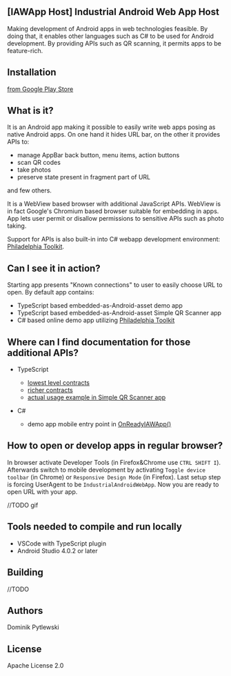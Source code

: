 ## [IAWApp Host] Industrial Android Web App Host 

Making development of Android apps in web technologies feasible. By doing that, it enables other languages such as C# to be used for Android development. By providing APIs such as QR scanning, it permits apps to be feature-rich.

## Installation

[from Google Play Store](https://play.google.com/store/apps/details?id=pl.todoit.industrialAndroidWebAppHost)

## What is it?

It is an Android app making it possible to easily write web apps posing as native Android apps. On one hand it hides URL bar, on the other it provides APIs to: 
* manage AppBar 
 back button, menu items, action buttons
* scan QR codes
* take photos
* preserve state present in fragment part of URL

and few others. 

It is a WebView based browser with additional JavaScript APIs. WebView is in fact Google's Chromium based browser suitable for embedding in apps. App lets user permit or disallow permissions to sensitive APIs such as photo taking.

Support for APIs is also built-in into C# webapp development environment: [Philadelphia Toolkit](https://github.com/todo-it/philadelphia/).

## Can I see it in action?

Starting app presents "Known connections" to user to easily choose URL to open. By default app contains:
 * TypeScript based embedded-as-Android-asset demo app
 * TypeScript based embedded-as-Android-asset Simple QR Scanner app
 * C# based online demo app utilizing [Philadelphia Toolkit](https://github.com/todo-it/philadelphia/)

## Where can I find documentation for those additional APIs?

* TypeScript
  * [lowest level contracts](https://github.com/d-p-y/industrial-android-webapp-host/blob/master/AndroidApp/app/src/main/assets/contracts.ts)
  * [richer contracts](https://github.com/d-p-y/industrial-android-webapp-host/blob/master/AndroidApp/app/src/main/assets/richer_contracts.ts)
  * [actual usage example in Simple QR Scanner app](https://github.com/d-p-y/industrial-android-webapp-host/tree/master/AndroidApp/app/src/main/assets/SimpleQrScanner)

* C# 
  * demo app mobile entry point in [OnReadyIAWApp()](https://github.com/todo-it/philadelphia/blob/master/Philadelphia.Demo.Client/Program.cs)

 ## How to open or develop apps in regular browser?

 In browser activate Developer Tools (in Firefox&Chrome use `CTRL SHIFT I`). Afterwards switch to mobile development by activating ``Toggle device toolbar`` (in Chrome) or ``Responsive Design Mode`` (in Firefox). Last setup step is forcing UserAgent to be ``IndustrialAndroidWebApp``. Now you are ready to open URL with your app.

 //TODO gif

## Tools needed to compile and run locally
* VSCode with TypeScript plugin
* Android Studio 4.0.2 or later

## Building

//TODO

## Authors

Dominik Pytlewski 

## License

Apache License 2.0
